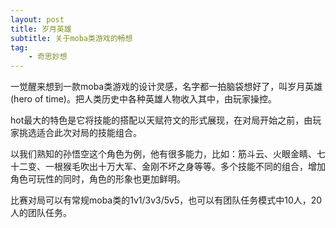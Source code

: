 ```yaml
---
layout: post
title: 岁月英雄
subtitle: 关于moba类游戏的畅想
tag:
    - 奇思妙想
---
```


一觉醒来想到一款moba类游戏的设计灵感，名字都一拍脑袋想好了，叫岁月英雄(hero of time)。把人类历史中各种英雄人物收入其中，由玩家操控。

hot最大的特色是它将技能的搭配以天赋符文的形式展现，在对局开始之前，由玩家挑选适合此次对局的技能组合。

以我们熟知的孙悟空这个角色为例，他有很多能力，比如：筋斗云、火眼金睛、七十二变、一根猴毛吹出十万大军、金刚不坏之身等等。多个技能不同的组合，增加角色可玩性的同时，角色的形象也更加鲜明。

比赛对局可以有常规moba类的1v1/3v3/5v5，也可以有团队任务模式中10人，20人的团队任务。
